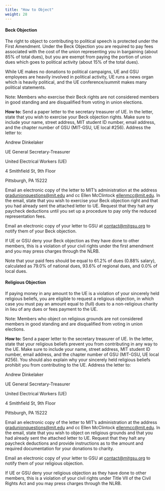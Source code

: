 ```yaml
---
title: "How to Object"
weight: 28
---
```


#### Beck Objection
The right to object to contributing to political speech is protected under the First Amendment. Under the Beck Objection 
you are required to pay fees associated with the cost of the union representing you in bargaining (about 85% of total dues), 
but you are exempt from paying the portion of union dues which goes to political activity (about 15% of the total dues). 

While UE makes no donations to political campaigns, UE and GSU employees are heavily involved in political activity, 
UE runs a news organ which is heavily political, and the UE conference/summit makes many political statements. 

Note: Members who exercise their Beck rights are not considered members in good standing and are disqualified from voting in union elections.   

**How to:**
Send a paper letter to the secretary treasurer of UE. In the letter, state that you wish to exercise your Beck objection 
rights. Make sure to include your name, street address, MIT student ID number, email address, and the chapter number 
of GSU (MIT-GSU, UE local #256). Address the letter to:

Andrew Dinkelaker

UE General Secretary-Treasurer

United Electrical Workers (UE)

4 Smithfield St, 9th Floor

Pittsburgh, PA 15222

Email an electronic copy of the letter to MIT’s administration at the address gradunionquestions@mit.edu and cc Ellen McClintock 
ellenmcc@mit.edu. In the email, state that you wish to exercise your Beck objection right and that you had already sent the attached 
letter to UE. Request that they halt any paycheck deductions until you set up a procedure to pay only the reduced representation fees. 

Email an electronic copy of your letter to GSU at contact@mitgsu.org to notify them of your Beck objection.

If UE or GSU deny your Beck objection as they have done to other members, this is a violation of your civil rights under the first 
amendment and you may press charges through the NLRB.

Note that your paid fees should be equal to 61.2% of dues (0.88% salary), calculated as 79.0% of national dues, 
93.6% of regional dues, and 0.0% of local dues.


#### Religious Objection
If paying money in any amount to the UE is a violation of your sincerely held religious beliefs, you 
are eligible to request a religious objection, in which case you must pay an amount equal to (full) 
dues to a non-religious charity in lieu of any dues or fees payment to the UE.

Note: Members who object on religious grounds are not considered members in good standing 
and are disqualified from voting in union elections.

**How to:**
Send a paper letter to the secretary treasurer of UE. In the letter, state that your religious beliefs 
prevent you from contributing in any way to the UE. Make sure to include your name, street address, 
MIT student ID number, email address, and the chapter number of GSU (MIT-GSU, UE local #256). 
You should also explain why your sincerely held religious beliefs prohibit you from contributing 
to the UE.  Address the letter to:

Andrew Dinkelaker

UE General Secretary-Treasurer

United Electrical Workers (UE)

4 Smithfield St, 9th Floor

Pittsburgh, PA 15222

Email an electronic copy of the letter to MIT’s administration at the address gradunionquestions@mit.edu
and cc Ellen McClintock ellenmcc@mit.edu. In the email, state that you wish to object on religious grounds 
and that you had already sent the attached letter to UE. Request that they halt any paycheck deductions 
and provide instructions as to the amount and required documentation for your donations to charity. 

Email an electronic copy of your letter to GSU at contact@mitgsu.org to notify them of your religious objection.

If UE or GSU deny your religious objection as they have done to other members, this is a violation of 
your civil rights under Title VII of the Civil Rights Act and you may press charges through the NLRB.
